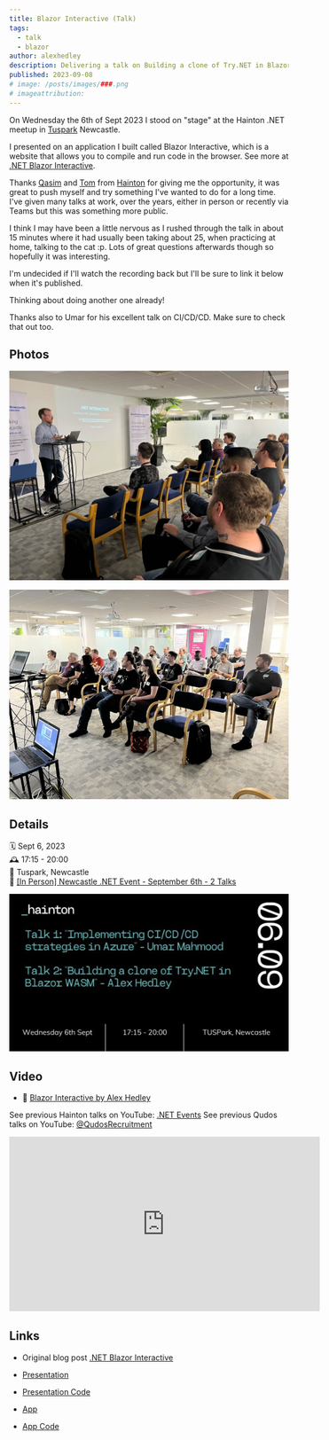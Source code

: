 ```yaml
---
title: Blazor Interactive (Talk)
tags:
  - talk
  - blazor
author: alexhedley
description: Delivering a talk on Building a clone of Try.NET in Blazor WASM.
published: 2023-09-08
# image: /posts/images/###.png
# imageattribution:
---
```


<!-- # Blazor Interactive (Talk) -->

On Wednesday the 6th of Sept 2023 I stood on "stage" at the Hainton .NET meetup in [Tuspark](https://www.tuspark.co.uk/our-science-parks/tuspark-newcastle/) Newcastle.

I presented on an application I built called Blazor Interactive, which is a website that allows you to compile and run code in the browser. See more at [.NET Blazor Interactive](/dotnet-blazor-interactive).

Thanks [Qasim](https://www.linkedin.com/in/qasim-asghar-hainton/) and [Tom](https://www.linkedin.com/in/tomhainton/) from [Hainton](https://www.hainton.com/) for giving me the opportunity, it was great to push myself and try something I've wanted to do for a long time.
I've given many talks at work, over the years, either in person or recently via Teams but this was something more public.

I think I may have been a little nervous as I rushed through the talk in about 15 minutes where it had usually been taking about 25, when practicing at home, talking to the cat :p. Lots of great questions afterwards though so hopefully it was interesting.

I'm undecided if I'll watch the recording back but I'll be sure to link it below when it's published.

Thinking about doing another one already!

Thanks also to Umar for his excellent talk on CI/CD/CD. Make sure to check that out too.

## Photos

![Me presenting](images/talk/talk-blazorinteractive.jpeg "Me presenting")

![Hainton Meetup](images/talk/talk-blazorinteractive-2.jpeg "Hainton Meetup")

## Details

🗓️ Sept 6, 2023  
🕰 17:15 - 20:00  
📍 Tuspark, Newcastle  
🔗 [[In Person] Newcastle .NET Event - September 6th - 2 Talks](https://www.meetup.com/haintonsdotnetmeetup/events/295218917)  

![Hainton Meetup Talks](images/talk/talk-blazorinteractive-3.jpeg "Hainton Meetup Talks")

<!-- ![](images/talk/talk-blazorinteractive-3.png "") -->

## Video

- 📼 [Blazor Interactive by Alex Hedley](https://www.youtube.com/watch?v=hfMHdYciadM)

See previous Hainton talks on YouTube: [.NET Events](https://www.youtube.com/watch?v=FbluYhmSW88&list=PLw02H-P5Q7FeiRF6nbLz55m-IofeSVAkM)
See previous Qudos talks on YouTube: [@QudosRecruitment](https://www.youtube.com/@QudosRecruitment)

<iframe width="560" height="315" src="https://www.youtube.com/embed/hfMHdYciadM?si=8UC76RlwZ2ZJQeZu" title="YouTube video player" frameborder="0" allow="accelerometer; autoplay; clipboard-write; encrypted-media; gyroscope; picture-in-picture; web-share" allowfullscreen></iframe>

## Links

- Original blog post [.NET Blazor Interactive](/dotnet-blazor-interactive)

- [Presentation](https://alex-hedley.github.io/talk-blazorinteractive/)
- [Presentation Code](https://github.com/alex-hedley/talk-blazorinteractive)

- [App](https://alex-hedley.github.io/BlazorInteractive/)
- [App Code](https://github.com/alex-hedley/BlazorInteractive)
